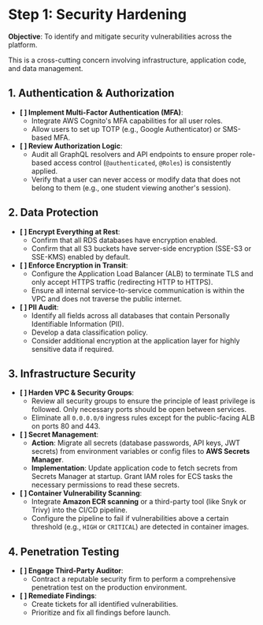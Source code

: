 # Step 1: Security Hardening

**Objective**: To identify and mitigate security vulnerabilities across the platform.

This is a cross-cutting concern involving infrastructure, application code, and data management.

## 1. Authentication & Authorization

-   **[ ] Implement Multi-Factor Authentication (MFA)**:
    -   Integrate AWS Cognito's MFA capabilities for all user roles.
    -   Allow users to set up TOTP (e.g., Google Authenticator) or SMS-based MFA.
-   **[ ] Review Authorization Logic**:
    -   Audit all GraphQL resolvers and API endpoints to ensure proper role-based access control (`@authenticated`, `@Roles`) is consistently applied.
    -   Verify that a user can never access or modify data that does not belong to them (e.g., one student viewing another's session).

## 2. Data Protection

-   **[ ] Encrypt Everything at Rest**:
    -   Confirm that all RDS databases have encryption enabled.
    -   Confirm that all S3 buckets have server-side encryption (SSE-S3 or SSE-KMS) enabled by default.
-   **[ ] Enforce Encryption in Transit**:
    -   Configure the Application Load Balancer (ALB) to terminate TLS and only accept HTTPS traffic (redirecting HTTP to HTTPS).
    -   Ensure all internal service-to-service communication is within the VPC and does not traverse the public internet.
-   **[ ] PII Audit**:
    -   Identify all fields across all databases that contain Personally Identifiable Information (PII).
    -   Develop a data classification policy.
    -   Consider additional encryption at the application layer for highly sensitive data if required.

## 3. Infrastructure Security

-   **[ ] Harden VPC & Security Groups**:
    -   Review all security groups to ensure the principle of least privilege is followed. Only necessary ports should be open between services.
    -   Eliminate all `0.0.0.0/0` ingress rules except for the public-facing ALB on ports 80 and 443.
-   **[ ] Secret Management**:
    -   **Action**: Migrate all secrets (database passwords, API keys, JWT secrets) from environment variables or config files to **AWS Secrets Manager**.
    -   **Implementation**: Update application code to fetch secrets from Secrets Manager at startup. Grant IAM roles for ECS tasks the necessary permissions to read these secrets.
-   **[ ] Container Vulnerability Scanning**:
    -   Integrate **Amazon ECR scanning** or a third-party tool (like Snyk or Trivy) into the CI/CD pipeline.
    -   Configure the pipeline to fail if vulnerabilities above a certain threshold (e.g., `HIGH` or `CRITICAL`) are detected in container images.

## 4. Penetration Testing

-   **[ ] Engage Third-Party Auditor**:
    -   Contract a reputable security firm to perform a comprehensive penetration test on the production environment.
-   **[ ] Remediate Findings**:
    -   Create tickets for all identified vulnerabilities.
    -   Prioritize and fix all findings before launch.
